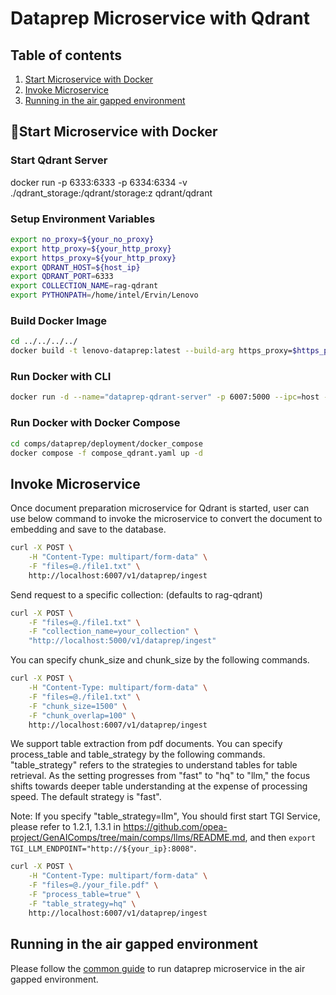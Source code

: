 # Dataprep Microservice with Qdrant

## Table of contents

1. [Start Microservice with Docker](#start-microservice-with-docker)
2. [Invoke Microservice](#invoke-microservice)
3. [Running in the air gapped environment](#running-in-the-air-gapped-environment)

## 🚀Start Microservice with Docker

### Start Qdrant Server

docker run -p 6333:6333 -p 6334:6334 -v ./qdrant_storage:/qdrant/storage:z qdrant/qdrant

### Setup Environment Variables

```bash
export no_proxy=${your_no_proxy}
export http_proxy=${your_http_proxy}
export https_proxy=${your_http_proxy}
export QDRANT_HOST=${host_ip}
export QDRANT_PORT=6333
export COLLECTION_NAME=rag-qdrant
export PYTHONPATH=/home/intel/Ervin/Lenovo
```

### Build Docker Image

```bash
cd ../../../../
docker build -t lenovo-dataprep:latest --build-arg https_proxy=$https_proxy --build-arg http_proxy=$http_proxy -f comps/dataprep/src/Dockerfile .
```

### Run Docker with CLI

```bash
docker run -d --name="dataprep-qdrant-server" -p 6007:5000 --ipc=host -e http_proxy=$http_proxy -e https_proxy=$https_proxy -e DATAPREP_COMPONENT_NAME="OPEA_DATAPREP_QDRANT" opea/dataprep:latest
```

### Run Docker with Docker Compose

```bash
cd comps/dataprep/deployment/docker_compose
docker compose -f compose_qdrant.yaml up -d
```

## Invoke Microservice

Once document preparation microservice for Qdrant is started, user can use below command to invoke the microservice to convert the document to embedding and save to the database.

```bash
curl -X POST \
    -H "Content-Type: multipart/form-data" \
    -F "files=@./file1.txt" \
    http://localhost:6007/v1/dataprep/ingest
```

Send request to a specific collection: (defaults to rag-qdrant)
```bash
curl -X POST \
    -F "files=@./file1.txt" \
    -F "collection_name=your_collection" \
    "http://localhost:5000/v1/dataprep/ingest" 
```

You can specify chunk_size and chunk_size by the following commands.

```bash
curl -X POST \
    -H "Content-Type: multipart/form-data" \
    -F "files=@./file1.txt" \
    -F "chunk_size=1500" \
    -F "chunk_overlap=100" \
    http://localhost:6007/v1/dataprep/ingest
```

We support table extraction from pdf documents. You can specify process_table and table_strategy by the following commands. "table_strategy" refers to the strategies to understand tables for table retrieval. As the setting progresses from "fast" to "hq" to "llm," the focus shifts towards deeper table understanding at the expense of processing speed. The default strategy is "fast".

Note: If you specify "table_strategy=llm", You should first start TGI Service, please refer to 1.2.1, 1.3.1 in https://github.com/opea-project/GenAIComps/tree/main/comps/llms/README.md, and then `export TGI_LLM_ENDPOINT="http://${your_ip}:8008"`.

```bash
curl -X POST \
    -H "Content-Type: multipart/form-data" \
    -F "files=@./your_file.pdf" \
    -F "process_table=true" \
    -F "table_strategy=hq" \
    http://localhost:6007/v1/dataprep/ingest
```

## Running in the air gapped environment

Please follow the [common guide](../README.md#running-in-the-air-gapped-environment) to run dataprep microservice in the air gapped environment.
